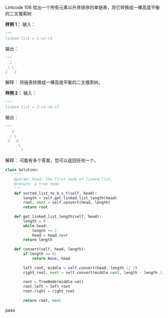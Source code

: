 Lintcode 106
给出一个所有元素以升序排序的单链表，将它转换成一棵高度平衡的二叉搜索树

**样例 1：**
输入：
```python
"""
linked list = 1->2->3
```
输出：
```python
"""
  2  
 / \
1   3
```
解释：
将链表转换成一棵高度平衡的二叉搜索树。

**样例 2：**
输入：
```python
"""
linked list = 2->3->6->7
```
输出：
```python
"""
   3
  / \
 2   6
      \
       7
```
解释：
可能有多个答案，您可以返回任何一个。


```python
class Solution:
    """
    @param: head: The first node of linked list.
    @return: a tree node
    """
    def sorted_list_to_b_s_t(self, head):
        length = self.get_linked_list_length(head)
        root, next = self.convert(head, length)
        return root
    
    def get_linked_list_length(self, head):
        length = 0
        while head:
            length += 1
            head = head.next
        return length
        
    def convert(self, head, length):
        if length == 0:
            return None, head
        
        left_root, middle = self.convert(head, length // 2)
        right_root, next = self.convert(middle.next, length - length // 2 - 1)
        
        root = TreeNode(middle.val)
        root.left = left_root
        root.right = right_root
        
        return root, next
```
pass